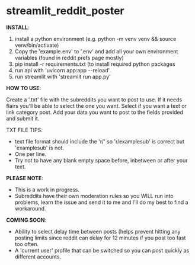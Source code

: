 # streamlit_reddit_poster

**INSTALL**:
 
1. install a python environment (e.g. python -m venv venv && source venv/bin/activate)
2. Copy the 'example.env' to '.env'  and add all your own environment variables (found in reddit prefs page mostly)
3. pip install -r requirements.txt (to install required python packages
4. run api with 'uvicorn app:app --reload'
5. run streamlit with 'streamlit run app.py'

**HOW TO USE**: 

Create a '.txt' file with the subreddits you want to post to use. If it needs flairs you'll be able to select the one you want.
Select if you want a text or link category post.
Add your data you want to post to the fields provided and submit it. 

TXT FILE TIPS: 

- text file format should include the 'r/' so 'r/examplesub' is correct but 'examplesub' is not.
- One per line.
- Try not to have any blank empty space before, inbetween or after your text. 

**PLEASE NOTE**: 
 
* This is a work in progress. 
* Subreddits have their own moderation rules so you WILL run into problems, learn the issue and send it to me and I'll do my best to find a workaround. 

**COMING SOON**: 

* Ability to select delay time between posts (helps prevent hitting any posting limits since reddit can delay for 12 minutes if you post too fast too often.
* A 'current user' profile that can be switched so you can post quickly as different accounts. 
